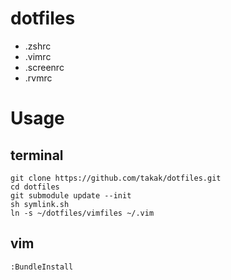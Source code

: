 # dotfiles
 - .zshrc
 - .vimrc
 - .screenrc
 - .rvmrc

# Usage
## terminal
    git clone https://github.com/takak/dotfiles.git
    cd dotfiles
    git submodule update --init
    sh symlink.sh
    ln -s ~/dotfiles/vimfiles ~/.vim

## vim
    :BundleInstall
